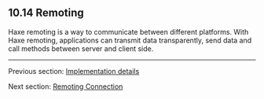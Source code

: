 ## 10.14 Remoting

Haxe remoting is a way to communicate between different platforms. With Haxe remoting, applications can transmit data transparently, send data and call methods between server and client side.

---

Previous section: [Implementation details](std-Json-implementation-details.md)

Next section: [Remoting Connection](std-remoting-connection.md)